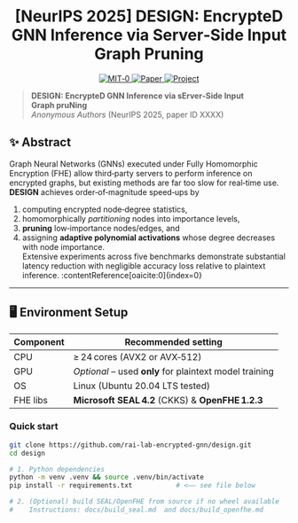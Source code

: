 <div align="center">

<h1>[NeurIPS 2025] DESIGN: Encrypte<strong>D</strong> GNN Inference via Server‑Side Input Graph Pruning</h1>

<div align="center">
  <a href="https://opensource.org/license/mit-0">
    <img alt="MIT‑0" src="https://img.shields.io/badge/License-MIT‑0-4E94CE.svg">
  </a>
  <a href="https://arxiv.org/abs/2504.01234">
    <img src="https://img.shields.io/badge/Paper-ArXiv-darkred.svg" alt="Paper">
  </a>
  <a href="https://github.com/rai-lab-encrypted-gnn/design">
    <img src="https://img.shields.io/badge/Project-Page-924E7D.svg" alt="Project">
  </a>
</div>
</div>

> **DESIGN: EncrypteD GNN Inference via sErver‑Side Input Graph pruNing**  
> *Anonymous Authors* (NeurIPS 2025, paper ID XXXX)  

## ✨ Abstract

Graph Neural Networks (GNNs) executed under Fully Homomorphic Encryption (FHE) allow third‑party servers to perform inference on encrypted graphs, but existing methods are far too slow for real‑time use. **DESIGN** achieves order‑of‑magnitude speed‑ups by  
1. computing encrypted node‑degree statistics,  
2. homomorphically *partitioning* nodes into importance levels,  
3. **pruning** low‑importance nodes/edges, and  
4. assigning **adaptive polynomial activations** whose degree decreases with node importance.  
Extensive experiments across five benchmarks demonstrate substantial latency reduction with negligible accuracy loss relative to plaintext inference. :contentReference[oaicite:0]{index=0}

---

## 🖥️ Environment Setup

| Component | Recommended setting |
|-----------|--------------------|
| CPU | ≥ 24 cores (AVX2 or AVX‑512) |
| GPU | *Optional* – used **only** for plaintext model training |
| OS | Linux (Ubuntu 20.04 LTS tested) |
| FHE libs | **Microsoft SEAL 4.2** (CKKS) & **OpenFHE 1.2.3** |

### Quick start

```bash
git clone https://github.com/rai-lab-encrypted-gnn/design.git
cd design

# 1. Python dependencies
python -m venv .venv && source .venv/bin/activate
pip install -r requirements.txt           # <–– see file below

# 2. (Optional) build SEAL/OpenFHE from source if no wheel available
#    Instructions: docs/build_seal.md  and docs/build_openfhe.md
